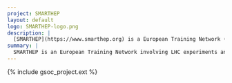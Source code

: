 ```yaml
---
project: SMARTHEP
layout: default
logo: SMARTHEP-logo.png
description: |
  [SMARTHEP](https://www.smarthep.org) is a European Training Network (ETN,  funded by the European Union’s Horizon 2020 research and innovation programme, call H2020-MSCA-ITN-2020, under Grant Agreement n. 956086) focusing on the use of real-time analysis techniques using machine learning and heterogeneous computing architectures. SMARTHEP brings together scientists working on the trigger systems of the four major LHC experiments and specialists from computer science and industry. In this network, we work on efficient software for real-time analysis to be used in LHC experiments as well as in transport, manufacturing, and finance.
summary: |
  SMARTHEP is an European Training Network involving LHC experiments and industry. We develop efficient software and machine learning algorithms on heterogeneous computing architectures to advance real-time analysis.
---
```

{% include gsoc_project.ext %}
